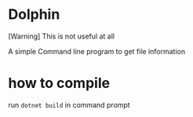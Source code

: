 # Dolphin
 
[Warning] This is not useful at all

A simple Command line program to get file information

# how to compile
run ```dotnet build``` in command prompt
